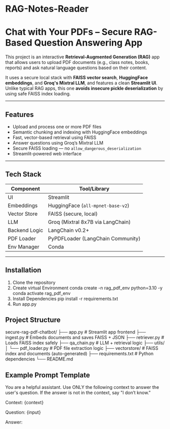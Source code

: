 # RAG-Notes-Reader
#  Chat with Your PDFs – Secure RAG-Based Question Answering App

This project is an interactive **Retrieval-Augmented Generation (RAG)** app that allows users to upload PDF documents (e.g., class notes, books, reports) and ask natural language questions based on their content.

It uses a secure local stack with **FAISS vector search**, **HuggingFace embeddings**, and **Groq's Mixtral LLM**, and features a clean **Streamlit UI**. Unlike typical RAG apps, this one **avoids insecure pickle deserialization** by using safe FAISS index loading.

---

##  Features

-  Upload and process one or more PDF files
-  Semantic chunking and indexing with HuggingFace embeddings
-  Fast, vector-based retrieval using FAISS
-  Answer questions using Groq’s Mixtral LLM
-  Secure FAISS loading — no `allow_dangerous_deserialization`
-  Streamlit-powered web interface

---

##  Tech Stack

| Component      | Tool/Library                          |
|----------------|---------------------------------------|
| UI             | Streamlit                             |
| Embeddings     | HuggingFace (`all-mpnet-base-v2`)     |
| Vector Store   | FAISS (secure, local)                 |
| LLM            | Groq (Mixtral 8x7B via LangChain)     |
| Backend Logic  | LangChain v0.2+                       |
| PDF Loader     | PyPDFLoader (LangChain Community)     |
| Env Manager    | Conda                                 |

---

##  Installation

1. Clone the repository
2. Create virtual Environment
     conda create -n rag_pdf_env python=3.10 -y
     conda activate rag_pdf_env
3. Install Dependencies
     pip install -r requirements.txt
4. Run app.py


## Project Structure

 secure-rag-pdf-chatbot/
├── app.py                 # Streamlit app frontend
├── ingest.py              # Embeds documents and saves FAISS + JSON
├── retriever.py           # Loads FAISS index safely
├── qa_chain.py            # LLM + retrieval logic
├── utils/
│   └── pdf_loader.py      # PDF file extraction logic
├── vectorstore/           # FAISS index and documents (auto-generated)
├── requirements.txt       # Python dependencies
└── README.md


## Example Prompt Template

  You are a helpful assistant. Use ONLY the following context to answer the user's question. If the answer is not in the context, say "I don’t know."
  
  Context:
  {context}
  
  Question:
  {input}
  
  Answer:

## 




